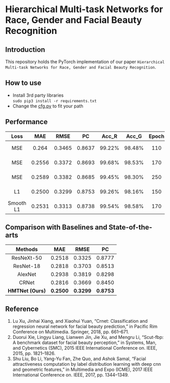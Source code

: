# Hierarchical Multi-task Networks for Race, Gender and Facial Beauty Recognition
## Introduction
This repository holds the PyTorch implementation of our paper ```Hierarchical
 Multi-task Networks for Race, Gender and Facial Beauty Recognition```.


## How to use
* Install 3rd party libraries   
    ````sudo pip3 install -r requirements.txt````
* Change the [cfg.py](./config/cfg.py) to fit your path


## Performance
| Loss | MAE | RMSE | PC | Acc_R | Acc_G| Epoch | WD |
| :---: | :---: | :---: | :---: | :---: | :---: | :---: | :---: |
| MSE | 0.264 | 0.3465 | 0.8637 | 99.22% | 98.48% | 110 | 1e-2|
| MSE | 0.2556 | 0.3372 | 0.8693 | 99.68% | 98.53% | 170 | 5e-2|
| MSE | 0.2589 | 0.3382 | 0.8685 | 99.45% | 98.30% | 250 | 1e-1|
| L1 | 0.2500 | 0.3299 | 0.8753 | 99.26% | 98.16% | 150 | 5e-2|
| Smooth L1 | 0.2531 | 0.3313 | 0.8738 | 99.54% | 98.58% | 170 | 5e-2|


## Comparison with Baselines and  State-of-the-arts
| Methods | MAE | RMSE | PC |
| :---: | :---: | :---: | :---: |
| ResNeXt-50 | 0.2518 | 0.3325 | 0.8777 |
| ResNet-18 | 0.2818 | 0.3703 | 0.8513 |
| AlexNet | 0.2938 | 0.3819 | 0.8298 |
| CRNet | 0.2816 | 0.3669 | 0.8450 |
| **HMTNet (Ours)** | **0.2500** | **0.3299** | **0.8753** |


## Reference
1. Lu Xu, Jinhai Xiang, and Xiaohui Yuan, “Crnet: Classification and regression neural network for facial beauty prediction,” in Pacific Rim Conference on Multimedia. Springer, 2018, pp. 661–671.
2. Duorui Xie, Lingyu Liang, Lianwen Jin, Jie Xu, and Mengru Li, “Scut-fbp: A
 benchmark dataset for facial beauty perception,” in Systems, Man, and Cybernetics (SMC), 2015 IEEE International Conference on. IEEE, 2015, pp. 1821–1826.
3. Shu Liu, Bo Li, Yang-Yu Fan, Zhe Quo, and Ashok Samal, “Facial attractiveness computation by label distribution learning with deep cnn and geometric features,” in Multimedia and Expo (ICME), 2017 IEEE International Conference on. IEEE, 2017, pp. 1344–1349.
